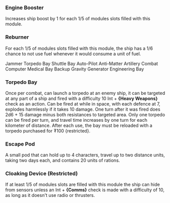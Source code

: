 ### Engine Booster
Increases ship boost by 1 for each 1/5 of modules slots filled with this module.
### Reburner
For each 1/5 of modules slots filled with this module, the ship has a 1/6 chance to not use fuel whenever it would consume a unit of fuel.

Jammer
Torpedo Bay
Shuttle Bay
Auto-Pilot
Anti-Matter Artillery
Combat Computer
Medical Bay
Backup Gravity Generator
Engineering Bay
### Torpedo Bay
Once per combat, can launch a torpedo at an enemy ship, it can be targeted at any part of a ship and fired with a difficulty 10 Int + **{Heavy Weapons}** check as an action. Can be fired at while in space, with each defence at 7, explodes harmlessly if it takes 10 damage. One turn after it was fired does 2d6 + 15 damage minus both resistances to targeted area. Only one torpedo can be fired per turn, and travel time increases by one turn for each kilometer of distance. After each use, the bay must be reloaded with a torpedo purchased for ₮100 {restricted}.
### Escape Pod
A small pod that can hold up to 4 characters, travel up to two distance units, taking two days each, and contains 20 units of rations.
### Cloaking Device (Restricted)
If at least 1/5 of modules slots are filled with this module the ship can hide from sensors unless an Int + **{Comms}** check is made with a difficulty of 10, as long as it doesn't use radio or thrusters.